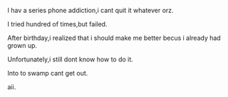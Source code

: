 I hav a series phone addiction,i cant quit it whatever orz.

I tried hundred of times,but failed.

After birthday,i realized that i should make me better becus i already had grown up.

Unfortunately,i still dont know how to do it.

Into to swamp cant get out.

aii.
